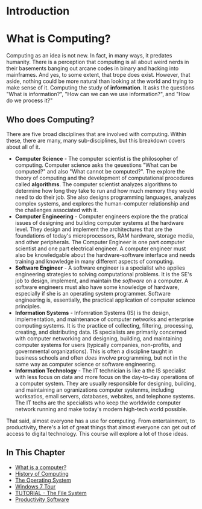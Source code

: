 # Introduction

# What is Computing?

Computing as an idea is not new. In fact, in many ways, it predates humanity. There is a perception that computing is all about weird nerds in their basements banging out arcane codes in binary and hacking into mainframes. And yes, to some extent, that trope does exist. However, that aside, nothing could be more natural than looking at the world and trying to make sense of it. Computing the study of **information**. It asks the questions "What is information?", "How can we can we use information?", and "How do we process it?"

## Who does Computing?

There are five broad disciplines that are involved with computing. Within these, there are many, many sub-disciplines, but this breakdown covers about all of it.

* **Computer Science** - The computer scientist is the philosopher of computing. Computer science asks the qeuestions "What can be computed?" and also "What cannot be computed?". The explore the theory of computing and the development of computational procedures called **algorithms**. The computer scientist analyzes algorithms to determine how long they take to run and how much memory they would need to do their job. She also designs programming languages, analyzes complex systems, and explores the human-computer relationship and the challenges associated with it.
* **Computer Engineering** - Computer engineers explore the the pratical issues of designing and building computer systems at the hardware level. They design and implement the architectures that are the foundations of today's microprocessors, RAM hardware, storage media, and other peripherals. The Computer Engineer is one part computer scientist and one part electrical engineer. A computer engineer must also be knowledgable about the hardware-software interface and needs training and knowledge in many different aspects of computing.
* **Software Engineer** - A software engineer is a specialist who applies engineering strategies to solving computational problems. It is the SE's job to design, implement, and maintain the *software* on a computer. A software engineers must also have some knowledge of hardware, especially if she is an operating system programmer. Software engineering is, essentially, the practical application of computer science principles.
* **Information Systems** - Infomration Systems (IS) is the design, implementation, and maintenance of computer networks and enterprise computing systems. It is the practice of collecting, filtering, processing, creating, and distributing data. IS specialists are primarily concerned with computer networking and designing, building, and maintaining computer systems for users (typically companies, non-profits, and governmental organizations). This is often a discipline taught in business schools and often *does* involve programming, but not in the same way as computer science or software engineering.
* **Information Technology** - The IT technician is like a the IS specialist with less focus on data and more focus on the day-to-day operations of a computer system. They are usually responsible for designing, building, and maintaining an ogranizations computer systenms, including worksatios, email servers, databases, websites, and telephone systems. The IT techs are the specialists who keep the worldwide computer network running and make today's modern high-tech world possible.

That said, almost everyone has a use for computing. From entertainment, to productivity, there's a lot of great things that almost everyone can get out of access to digital technology. This course will explore a lot of those ideas. 

## In This Chapter

* [What is a computer?](basics.md)
* [History of Computing](history_of_computing.md)
* [The Operating System](operating_system.md)
* [Windows 7 Tour](windows_7.md)
* [TUTORIAL - The File System](file_system.md)
* [Productivity Software](productivity_software.md)
